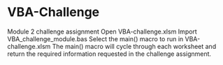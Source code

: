 # VBA-Challenge
Module 2 challenge assignment
Open VBA-challenge.xlsm
Import VBA_challenge_module.bas
Select the main() macro to run in VBA-challenge.xlsm
The main() macro will cycle through each worksheet and return the required information requested in the challenge assignment.
